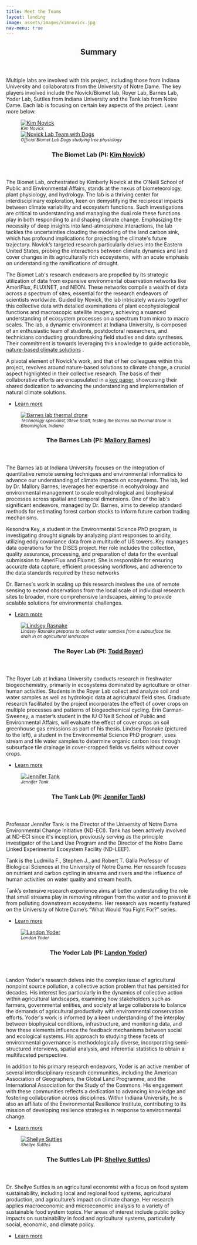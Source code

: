 ```yaml
---
title: Meet the Teams
layout: landing
image: assets/images/kimnovick.jpg
nav-menu: true
---
```


<style>
        figcaption {
            font-size: smaller; /* or a specific value like 0.9em */
            font-style: italic;
        }
</style>






<!-- Main -->
<div id="main">

<!-- summary -->
<section id="one">
	<div class="inner">
		<header class="major">
			<h2>Summary</h2>
		</header>
		<p>Multiple labs are involved with this project, including those from Indiana University and collaborators from the University of Notre Dame. The key players involved include the Novick/Biomet lab, Royer Lab, Barnes Lab, Yoder Lab, Suttles from Indiana University and the Tank lab from Notre Dame. Each lab is focusing on certain key aspects of the project. Leanr more below.</p>
	</div>
</section>



<!-- Novick Lab -->
<section id="two" class="spotlights">
	<section>
        <figure class="image"> <!-- Begin figure tag for the image group -->
            <!-- First image with a caption -->
		<a href="generic.html"> <!-- Update href for the second image if necessary -->
                <img src="{% link assets/images/novick.jpg %}" alt="Kim Novick" data-position="center center"/>
            </a>
            <figcaption>Kim Novick</figcaption>
            <!-- Second image with a caption directly below the first one -->
            <a href="generic.html">
                <img src="{% link assets/images/novickdogs.jpg %}" alt="Novick Lab Team with Dogs" data-position="center center"/>
            </a>
            <figcaption>Official Biomet Lab Dogs studying tree physiology</figcaption>
        </figure> 
		<div class="content">
			<div class="inner">
				<header class="major">
    <h3>The Biomet Lab (PI: <a href="https://oneill.indiana.edu/faculty-research/directory/profiles/faculty/full-time/novick-kimberly.html">Kim Novick</a>)</h3>
</header>
				<p>The Biomet Lab, orchestrated by Kimberly Novick at the O'Neill School of Public and Environmental Affairs, stands at the nexus of biometeorology, plant physiology, and hydrology. The lab is a thriving center for interdisciplinary exploration, keen on demystifying the reciprocal impacts between climate variability and ecosystem functions. Such investigations are critical to understanding and managing the dual role these functions play in both responding to and shaping climate change. Emphasizing the necessity of deep insights into land-atmosphere interactions, the lab tackles the uncertainties clouding the modeling of the land carbon sink, which has profound implications for projecting the climate's future trajectory. Novick’s targeted research particularly delves into the Eastern United States, probing the interactions between climate dynamics and land cover changes in its agriculturally rich ecosystems, with an acute emphasis on understanding the ramifications of drought.</p>

<p>The Biomet Lab's research endeavors are propelled by its strategic utilization of data from expansive environmental observation networks like AmeriFlux, FLUXNET, and NEON. These networks compile a wealth of data across a spectrum of sites, essential for the research endeavors of scientists worldwide. Guided by Novick, the lab intricately weaves together this collective data with detailed examinations of plant ecophysiological functions and macroscopic satellite imagery, achieving a nuanced understanding of ecosystem processes on a spectrum from micro to macro scales. The lab, a dynamic environment at Indiana University, is composed of an enthusiastic team of students, postdoctoral researchers, and technicians conducting groundbreaking field studies and data syntheses. Their commitment is towards leveraging this knowledge to guide actionable, <a href="https://onlinelibrary.wiley.com/doi/abs/10.1111/gcb.16156">nature-based climate solutions</a> .</p>

<p>A pivotal element of Novick's work, and that of her colleagues within this project, revolves around nature-based solutions to climate change, a crucial aspect highlighted in their collective research. The basis of their collaborative efforts are encapsulated in a <a href="https://onlinelibrary.wiley.com/doi/abs/10.1111/gcb.16156">key paper</a>, showcasing their shared dedication to advancing the understanding and implementation of natural climate solutions.</p>
				<ul class="actions">
					<li><a href="https://scholar.google.com/citations?user=K5tffpEAAAAJ&hl=en" class="button">Learn more</a></li>
				</ul>
			</div>
		</div>
	</section>
	<section>   <!-- Barnes Lab -->
		<figure class="image"> <!-- Begin figure tag here -->
			<a href="generic.html">
				<img src="{% link assets/images/barnes.jpg %}" alt="Barnes lab thermal drone" data-position="center center" />
			</a>
			<figcaption>Technology specialist, Steve Scott, testing the Barnes lab thermal drone in Bloomington, Indiana</figcaption>
		</figure> <!-- End figure tag here -->
		<div class="content">
			<div class="inner">
				<header class="major">
					<h3>The Barnes Lab (PI: <a href="https://oneill.indiana.edu/faculty-research/directory/profiles/faculty/full-time/barnes-mallory.html">Mallory Barnes</a>)</h3>
				</header>
				<p>The Barnes lab at Indiana University focuses on the integration of quantitative remote sensing techniques and environmental informatics to advance our understanding of climate impacts on ecosystems. The lab, led by Dr. Mallory Barnes, leverages her expertise in ecohydrology and environmental management to scale ecohydrological and biophysical processes across spatial and temporal dimensions. One of the lab's significant endeavors, managed by Dr. Barnes, aims to develop standard methods for estimating forest carbon stocks to inform future carbon trading mechanisms.</p>
					
<p>Kesondra Key, a student in the Environmental Science PhD program, is investigating drought signals by analyzing plant responses to aridity, utilizing eddy covariance data from a multitude of US towers. Key manages data operations for the DISES project. Her role includes the collection, quality assurance, processing, and preparation of data for the eventual submission to AmeriFlux and Fluxnet. She is responsible for ensuring accurate data capture, efficient processing workflows, and adherence to the data standards required by these networks</p>
					
<p>Dr. Barnes's work in scaling up this research involves the use of remote sensing to extend observations from the local scale of individual research sites to broader, more comprehensive landscapes, aiming to provide scalable solutions for environmental challenges.</p>
				<ul class="actions">
					<li><a href="https://scholar.google.com/citations?user=0PxF8zAAAAAJ&hl=en" class="button">Learn more</a></li>
				</ul>
			</div>
		</div>
	</section>
	<section><!-- Royer Lab -->
  		<figure class="image"> <!-- Begin figure tag here -->
			<a href="generic.html">
				<img src="{% link assets/images/royer1.jpg %}" alt="Lindsey Rasnake" data-position="center center" />
			</a>
			<figcaption>Lindsey Rasnake prepares to collect water samples from a subsurface tile drain in an agricultural landscape</figcaption>
		</figure> 
	<div class="content">
			<div class="inner">
				<header class="major">
					<h3>The Royer Lab (PI: <a href="https://oneill.indiana.edu/faculty-research/directory/profiles/faculty/full-time/royer-todd.html">Todd Royer</a>)</h3>
				</header>
				<p>The Royer Lab at Indiana University conducts research in freshwater biogeochemistry, primarily in ecosystems dominated by agriculture or other human activities. Students in the Royer Lab collect and analyze soil and water samples as well as hydrologic data at agricultural field sites. Graduate research facilitated by the project incorporates the effect of cover crops on multiple processes and patterns of biogeochemical cycling. 
Erin Carman-Sweeney, a master’s student in the IU O’Neill School of Public and Environmental Affairs, will evaluate the effect of cover crops on soil greenhouse gas emissions as part of his thesis. Lindsey Rasnake (pictured to the left), a student in the Environmental Science PhD program, uses stream and tile water samples to determine organic carbon loss through subsurface tile drainage in cover-cropped fields vs fields without cover crops.</p>
				<ul class="actions">
					<li><a href="https://royer.lab.indiana.edu/" class="button">Learn more</a></li>
				</ul>
			</div>
		</div>
	</section>
</section>


<!-- Tank Lab -->
<section id="three" class="spotlights">
	<section>
		<figure class="image"> <!-- Begin figure tag here -->
			<a href="generic.html">
				<img src="{% link assets/images/tank.jpg %}" alt="Jennifer Tank" data-position="center center" />
			</a>
			<figcaption>Jennifer Tank</figcaption>
		</figure> 
		<div class="content">
			<div class="inner">
				<header class="major">
    <h3>The Tank Lab (PI: <a href="https://biology.nd.edu/people/jennifer-tank/">Jennifer Tank</a>)</h3>
</header>
				<p>Professor Jennifer Tank is the Director of the University of Notre Dame Environmental Change Initiative (ND-ECI). Tank has been actively involved at ND-ECI since it's inception, previously serving as the principle investigator of the Land Use Program and the Director of the Notre Dame Linked Experimental Ecosystem Facility (ND-LEEF). 

Tank is the Ludmilla F., Stephen J., and Robert T. Galla Professor of Biological Sciences at the University of Notre Dame. Her research focuses on nutrient and carbon cycling in streams and rivers and the influence of human activities on water quality and stream health.

Tank’s extensive research experience aims at better understanding the role that small streams play in removing nitrogen from the water and to prevent it from polluting downstream ecosystems. Her research was recently featured on the University of Notre Dame’s “What Would You Fight For?” series.
</p>
				<ul class="actions">
					<li><a href="https://tanklab.weebly.com/" class="button">Learn more</a></li>
				</ul>
			</div>
		</div>
	</section>
	<section>   <!-- Yoder Lab -->
		<figure class="image">
			<a href="generic.html">
				<img src="{% link assets/images/yoder.jpg %}" alt="Landon Yoder" data-position="center center" />
			</a>
			<figcaption>Landon Yoder</figcaption>
		</figure> <!-- End figure tag here -->
		<div class="content">
			<div class="inner">
				<header class="major">
					<h3>The Yoder Lab (PI: <a href="https://oneill.indiana.edu/faculty-research/directory/profiles/faculty/full-time/yoder-landon.html">Landon Yoder</a>)</h3>
				</header>
				<p>Landon Yoder's research delves into the complex issue of agricultural nonpoint source pollution, a collective action problem that has persisted for decades. His interest lies particularly in the dynamics of collective action within agricultural landscapes, examining how stakeholders such as farmers, governmental entities, and society at large collaborate to balance the demands of agricultural productivity with environmental conservation efforts. Yoder's work is informed by a keen understanding of the interplay between biophysical conditions, infrastructure, and monitoring data, and how these elements influence the feedback mechanisms between social and ecological systems. His approach to studying these facets of environmental governance is methodologically diverse, incorporating semi-structured interviews, spatial analysis, and inferential statistics to obtain a multifaceted perspective.</p>

<p>In addition to his primary research endeavors, Yoder is an active member of several interdisciplinary research communities, including the American Association of Geographers, the Global Land Programme, and the International Association for the Study of the Commons. His engagement with these communities reflects a dedication to advancing knowledge and fostering collaboration across disciplines. Within Indiana University, he is also an affiliate of the Environmental Resilience Institute, contributing to its mission of developing resilience strategies in response to environmental change.</p>
				<ul class="actions">
					<li><a href="https://yoder.lab.indiana.edu/index.html" class="button">Learn more</a></li>
				</ul>
			</div>
		</div>
	</section>
	<section><!-- Suttles Lab -->
  		<figure class="image"> <!-- Begin figure tag here -->
			<a href="generic.html">
				<img src="{% link assets/images/suttles.jpg %}" alt="Shellye Suttles" data-position="center center" />
			</a>
			<figcaption>Shellye Suttles</figcaption>
		</figure> 
	<div class="content">
			<div class="inner">
				<header class="major">
					<h3>The Suttles Lab (PI: <a href="https://oneill.indiana.edu/faculty-research/directory/profiles/faculty/full-time/suttles-shellye.html">Shellye Suttles</a>)</h3>
				</header>
				<p>Dr. Shellye Suttles is an agricultural economist with a focus on food system sustainability, including local and regional food systems, agricultural production, and agriculture’s impact on climate change. Her research applies macroeconomic and microeconomic analysis to a variety of sustainable food system topics. Her areas of interest include public policy impacts on sustainability in food and agricultural systems, particularly social, economic, and climate policy.</p>
				<ul class="actions">
					<li><a href="https://scholar.google.com/citations?user=FX196ZcAAAAJ&hl=en" class="button">Learn more</a></li>
				</ul>
			</div>
		</div>
	</section>
</section>




</div>
